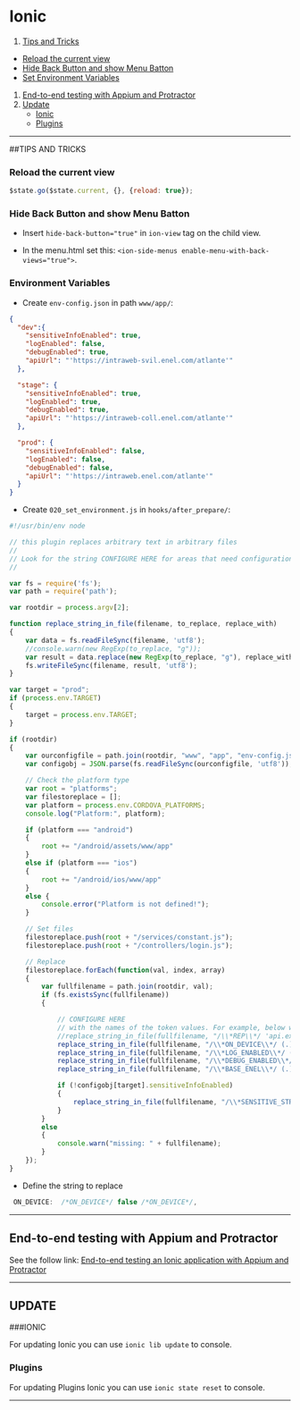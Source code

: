# Ionic
1. [Tips and Tricks](#tips-and-tricks)
  * [Reload the current view](#reload-the-current-view)
  * [Hide Back Button and show Menu Batton](#hide-back-button-and-show-menu-batton)
  * [Set Environment Variables](#environment-variables)
1. [End-to-end testing with Appium and Protractor](#end-to-end-testing-with-appium-and-protractor)
2. [Update](#update)
    * [Ionic](#ionic-1)
    * [Plugins](#plugins)

---
##TIPS AND TRICKS
### Reload the current view
``` javascript
$state.go($state.current, {}, {reload: true});
```

### Hide Back Button and show Menu Batton 
* Insert `hide-back-button="true"` in `ion-view` tag on the child view.

* In the menu.html set this: `<ion-side-menus enable-menu-with-back-views="true">`.


### Environment Variables
* Create `env-config.json` in path `www/app/`:
``` json
{
  "dev":{
    "sensitiveInfoEnabled": true,
    "logEnabled": false,
    "debugEnabled": true,
    "apiUrl": "'https://intraweb-svil.enel.com/atlante'"
  },

  "stage": {
    "sensitiveInfoEnabled": true,
    "logEnabled": true,
    "debugEnabled": true,
    "apiUrl": "'https://intraweb-coll.enel.com/atlante'"
  },

  "prod": {
    "sensitiveInfoEnabled": false,
    "logEnabled": false,
    "debugEnabled": false,
    "apiUrl": "'https://intraweb.enel.com/atlante'"
  }
}
```
* Create `020_set_environment.js` in `hooks/after_prepare/`:
``` javascript
#!/usr/bin/env node

// this plugin replaces arbitrary text in arbitrary files
//
// Look for the string CONFIGURE HERE for areas that need configuration
//

var fs = require('fs');
var path = require('path');

var rootdir = process.argv[2];

function replace_string_in_file(filename, to_replace, replace_with)
{
    var data = fs.readFileSync(filename, 'utf8');
    //console.warn(new RegExp(to_replace, "g"));
    var result = data.replace(new RegExp(to_replace, "g"), replace_with);
    fs.writeFileSync(filename, result, 'utf8');
}

var target = "prod";
if (process.env.TARGET)
{
    target = process.env.TARGET;
}

if (rootdir)
{
    var ourconfigfile = path.join(rootdir, "www", "app", "env-config.json");
    var configobj = JSON.parse(fs.readFileSync(ourconfigfile, 'utf8'));

    // Check the platform type
    var root = "platforms";
    var filestoreplace = [];
    var platform = process.env.CORDOVA_PLATFORMS;
    console.log("Platform:", platform);

    if (platform === "android")
    {
        root += "/android/assets/www/app"
    }
    else if (platform === "ios")
    {
        root += "/android/ios/www/app"
    }
    else {
        console.error("Platform is not defined!");
    }

    // Set files
    filestoreplace.push(root + "/services/constant.js");
    filestoreplace.push(root + "/controllers/login.js");

    // Replace
    filestoreplace.forEach(function(val, index, array)
    {
        var fullfilename = path.join(rootdir, val);
        if (fs.existsSync(fullfilename))
        {

            // CONFIGURE HERE
            // with the names of the token values. For example, below we are looking for the token /*REP*/ 'api.example.com' /*REP*/ and will replace that token
            //replace_string_in_file(fullfilename, "/\\*REP\\*/ 'api.example.com' /\\*REP\\*/", configobj[target].datahostname);
            replace_string_in_file(fullfilename, "/\\*ON_DEVICE\\*/ (.)* /\\*ON_DEVICE\\*/", true);
            replace_string_in_file(fullfilename, "/\\*LOG_ENABLED\\*/ (.)* /\\*LOG_ENABLED\\*/", configobj[target].logEnabled);
            replace_string_in_file(fullfilename, "/\\*DEBUG_ENABLED\\*/ (.)* /\\*DEBUG_ENABLED\\*/", configobj[target].debugEnabled);
            replace_string_in_file(fullfilename, "/\\*BASE_ENEL\\*/ (.)* /\\*BASE_ENEL\\*/", configobj[target].apiUrl);

            if (!configobj[target].sensitiveInfoEnabled)
            {
                replace_string_in_file(fullfilename, "/\\*SENSITIVE_STRING\\*/ (.)* /\\*SENSITIVE_STRING\\*/", "''");
            }
        }
        else
        {
            console.warn("missing: " + fullfilename);
        }
    });
}
```

* Define the string to replace
``` javascript
 ON_DEVICE:  /*ON_DEVICE*/ false /*ON_DEVICE*/,
```


---
## End-to-end testing with Appium and Protractor
See the follow link: [End-to-end testing an Ionic application with Appium and Protractor](http://tombuyse.com/end-to-end-testing-an-ionic-application-with-appium-and-protractor/)

---

## UPDATE

###IONIC

For updating Ionic you can use `ionic lib update` to console.


### Plugins

For updating Plugins Ionic you can use `ionic state reset` to console.

---

